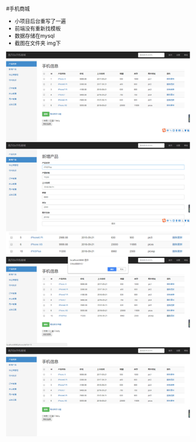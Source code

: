 
#手机商城
- 小项目后台重写了一遍
- 前端没有重新找模板
- 数据存储在mysql
- 截图在文件夹 img下
<img src="img/QQ图片20180826213616.png" alt="">
<img src="img/QQ图片20180826213641.png" alt="">
<img src="img/QQ图片20180826213646.png" alt="">
<img src="img/QQ图片20180826213650.png" alt="">
<img src="img/QQ图片20180826213655.png" alt="">